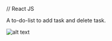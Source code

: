 // React JS

A to-do-list to add task and delete task.

![alt text](https://github.com/[username]/[reponame]/blob/[branch]/image.jpg?raw=true)